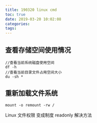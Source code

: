 ```yaml
---
title: 190320 linux cmd
toc: true
date: 2019-03-20 10:02:08
categories:
tags:
---
```


## 查看存储空间使用情况
```
//查看当前系统磁盘使用空间
df -h
//查看当前目录文件占用空间大小
du -sh *
```

## 重新加载文件系统
```
mount -o remount -rw /
```
Linux 文件权限 变成制度 readonly 解决方法



